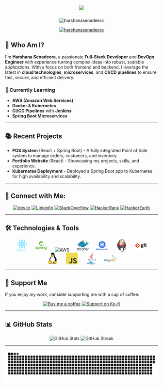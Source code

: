 <h1 align="center">
    <img src="https://readme-typing-svg.herokuapp.com/?font=Righteous&size=35&center=true&vCenter=true&width=500&height=70&duration=4000&lines=Hi+There!+👋;+I'm+Harshana+Senadeera!" />
</h1>

<p align="center"> <img src="https://komarev.com/ghpvc/?username=harshanasenadeera&label=Profile%20views&color=0e75b6&style=flat" alt="harshanasenadeera" /> </p>

<p align="center"> <a href="https://github.com/ryo-ma/github-profile-trophy"><img src="https://github-profile-trophy.vercel.app/?username=harshanasenadeera" alt="harshanasenadeera" /></a> </p>



## 🚀 Who Am I?

I'm **Harshana Senadeera**, a passionate **Full-Stack Developer** and **DevOps Engineer** with experience turning complex ideas into robust, scalable applications. With a focus on both frontend and backend, I leverage the latest in **cloud technologies**, **microservices**, and **CI/CD pipelines** to ensure fast, secure, and efficient delivery.

### 🌱 Currently Learning
- **AWS (Amazon Web Services)**
- **Docker & Kubernetes**
- **CI/CD Pipelines** with **Jenkins**
- **Spring Boot Microservices**

---

## 📚 Recent Projects

- **POS System** (React + Spring Boot) - A fully integrated Point of Sale system to manage orders, customers, and inventory.
- **Portfolio Website** (React) - Showcasing my projects, skills, and experience.
- **Kubernetes Deployment** - Deployed a Spring Boot app to Kubernetes for high availability and scalability.



---

## 🤝 Connect with Me:
<p align="center">
  <a href="https://dev.to/harshu" target="blank"><img src="https://raw.githubusercontent.com/rahuldkjain/github-profile-readme-generator/master/src/images/icons/Social/devto.svg" alt="dev.to" height="30" width="40" /></a>
  <a href="https://linkedin.com/in/harshana-senadeera" target="blank"><img src="https://raw.githubusercontent.com/rahuldkjain/github-profile-readme-generator/master/src/images/icons/Social/linked-in-alt.svg" alt="LinkedIn" height="30" width="40" /></a>
  <a href="https://stackoverflow.com/users/23057220" target="blank"><img src="https://raw.githubusercontent.com/rahuldkjain/github-profile-readme-generator/master/src/images/icons/Social/stack-overflow.svg" alt="StackOverflow" height="30" width="40" /></a>
  <a href="https://www.hackerrank.com/harshana-senadeera" target="blank"><img src="https://raw.githubusercontent.com/rahuldkjain/github-profile-readme-generator/master/src/images/icons/Social/hackerrank.svg" alt="HackerRank" height="30" width="40" /></a>
  <a href="https://www.hackerearth.com/harshana-senadeera" target="blank"><img src="https://raw.githubusercontent.com/rahuldkjain/github-profile-readme-generator/master/src/images/icons/Social/hackerearth.svg" alt="HackerEarth" height="30" width="40" /></a>
</p>

---

## 🛠 Technologies & Tools

<p align="center">
  <img src="https://raw.githubusercontent.com/devicons/devicon/master/icons/react/react-original-wordmark.svg" alt="React" width="40" height="40" style="margin: 0 10px;" />
  <img src="https://raw.githubusercontent.com/devicons/devicon/master/icons/spring/spring-original-wordmark.svg" alt="Spring" width="40" height="40" style="margin: 0 10px;" />
  <img src="https://raw.githubusercontent.com/devicons/devicon/master/icons/aws/aws-original-wordmark.svg" alt="AWS" width="40" height="40" style="margin: 0 10px;" />
  <img src="https://raw.githubusercontent.com/devicons/devicon/master/icons/docker/docker-original-wordmark.svg" alt="Docker" width="40" height="40" style="margin: 0 10px;" />
  <img src="https://raw.githubusercontent.com/devicons/devicon/master/icons/kubernetes/kubernetes-plain-wordmark.svg" alt="Kubernetes" width="40" height="40" style="margin: 0 10px;" />
  <img src="https://raw.githubusercontent.com/devicons/devicon/master/icons/jenkins/jenkins-original.svg" alt="Jenkins" width="40" height="40" style="margin: 0 10px;" />
  <img src="https://raw.githubusercontent.com/devicons/devicon/master/icons/git/git-original-wordmark.svg" alt="Git" width="40" height="40" style="margin: 0 10px;" />
  <img src="https://raw.githubusercontent.com/devicons/devicon/master/icons/linux/linux-original.svg" alt="Linux" width="40" height="40" style="margin: 0 10px;" />
  <img src="https://raw.githubusercontent.com/devicons/devicon/master/icons/javascript/javascript-original.svg" alt="JavaScript" width="40" height="40" style="margin: 0 10px;" />
  <img src="https://raw.githubusercontent.com/devicons/devicon/master/icons/java/java-original.svg" alt="Java" width="40" height="40" style="margin: 0 10px;" />
  <img src="https://raw.githubusercontent.com/devicons/devicon/master/icons/mysql/mysql-original-wordmark.svg" alt="MySQL" width="40" height="40" style="margin: 0 10px;" />
</p>


---

## 🖤 Support Me

If you enjoy my work, consider supporting me with a cup of coffee:

<p align="center">
  <a href="https://www.buymeacoffee.com/harshu"><img src="https://cdn.buymeacoffee.com/buttons/v2/default-yellow.png" height="50" width="210" alt="Buy me a coffee" /></a>
  <a href="https://ko-fi.com/harshu"><img src="https://cdn.ko-fi.com/cdn/kofi3.png?v=3" height="50" width="210" alt="Support on Ko-fi" /></a>
</p>

---

## 📊 GitHub Stats

<p align="center">
  <img src="https://github-readme-stats.vercel.app/api?username=harshanasenadeera&show_icons=true&locale=en" alt="GitHub Stats" />
  <img src="https://github-readme-streak-stats.herokuapp.com/?user=harshanasenadeera&" alt="GitHub Streak" />
</p>

---

![snake gif](https://github.com/geethdev/geethdev/blob/output/github-contribution-grid-snake-dark.svg)

